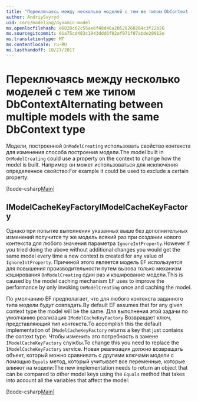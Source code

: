 ```yaml
---
title: "Переключаясь между несколько моделей с тем же типом DbContext - EF Core"
author: AndriySvyryd
uid: core/modeling/dynamic-model
ms.openlocfilehash: e6828c62c55ae6f48d46a20528268264c3f22b26
ms.sourcegitcommit: 01a75cd483c1943ddd6f82af971f07abde20912e
ms.translationtype: MT
ms.contentlocale: ru-RU
ms.lasthandoff: 10/27/2017
---
```

# <a name="alternating-between-multiple-models-with-the-same-dbcontext-type"></a><span data-ttu-id="d4deb-102">Переключаясь между несколько моделей с тем же типом DbContext</span><span class="sxs-lookup"><span data-stu-id="d4deb-102">Alternating between multiple models with the same DbContext type</span></span>

<span data-ttu-id="d4deb-103">Модели, построенной `OnModelCreating` использовать свойство контекста для изменения способа построения модели.</span><span class="sxs-lookup"><span data-stu-id="d4deb-103">The model built in `OnModelCreating` could use a property on the context to change how the model is built.</span></span> <span data-ttu-id="d4deb-104">Например он может использоваться для исключения определенное свойство:</span><span class="sxs-lookup"><span data-stu-id="d4deb-104">For example it could be used to exclude a certain property:</span></span>

[!code-csharp[Main](../../../samples/core/DynamicModel/DynamicContext.cs?name=Class)]

## <a name="imodelcachekeyfactory"></a><span data-ttu-id="d4deb-105">IModelCacheKeyFactory</span><span class="sxs-lookup"><span data-stu-id="d4deb-105">IModelCacheKeyFactory</span></span>
<span data-ttu-id="d4deb-106">Однако при попытке выполнения указанных выше без дополнительных изменений получится ту же модель всякий раз при создании нового контекста для любого значения параметра `IgnoreIntProperty`.</span><span class="sxs-lookup"><span data-stu-id="d4deb-106">However if you tried doing the above without additional changes you would get the same model every time a new context is created for any value of `IgnoreIntProperty`.</span></span> <span data-ttu-id="d4deb-107">Причиной этого является модель EF используется для повышения производительности путем вызова только механизм кэширования `OnModelCreating` один раз и кэширование модели.</span><span class="sxs-lookup"><span data-stu-id="d4deb-107">This is caused by the model caching mechanism EF uses to improve the performance by only invoking `OnModelCreating` once and caching the model.</span></span>

<span data-ttu-id="d4deb-108">По умолчанию EF предполагает, что для любого контекста заданного типа модели будут совпадать.</span><span class="sxs-lookup"><span data-stu-id="d4deb-108">By default EF assumes that for any given context type the model will be the same.</span></span> <span data-ttu-id="d4deb-109">Для выполнения этой задачи по умолчанию реализация `IModelCacheKeyFactory` Возвращает ключ, представляющий тип контекста.</span><span class="sxs-lookup"><span data-stu-id="d4deb-109">To accomplish this the default implementation of `IModelCacheKeyFactory` returns a key that just contains the context type.</span></span> <span data-ttu-id="d4deb-110">Чтобы изменить это потребность в замене `IModelCacheKeyFactory` службы.</span><span class="sxs-lookup"><span data-stu-id="d4deb-110">To change this you need to replace the `IModelCacheKeyFactory` service.</span></span> <span data-ttu-id="d4deb-111">Новая реализация должно возвращать объект, который можно сравнивать с другими ключами модели с помощью `Equals` метод, который учитывает все переменные, которые влияют на модели:</span><span class="sxs-lookup"><span data-stu-id="d4deb-111">The new implementation needs to return an object that can be compared to other model keys using the `Equals` method that takes into account all the variables that affect the model:</span></span>

[!code-csharp[Main](../../../samples/core/DynamicModel/DynamicModelCacheKeyFactory.cs?name=Class)]
